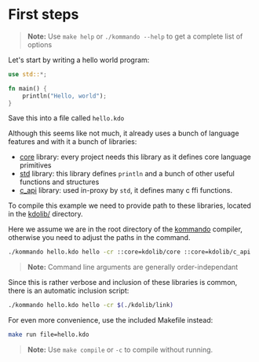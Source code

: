 # First steps
>**Note:** Use `make help` or `./kommando --help` to get a complete list of options 

Let's start by writing a hello world program:
```rs
use std::*;

fn main() {
    println("Hello, world");
}
```
Save this into a file called `hello.kdo`

Although this seems like not much, it already uses a bunch of language features and with it a bunch of libraries:
- [core](https://github.com/justanothercell/kommando/tree/dev/kdolib/core) library: every project needs this library as it defines core language primitives
- [std](https://github.com/justanothercell/kommando/tree/dev/kdolib/std) library: this library defines `println` and a bunch of other useful functions and structures
- [c_api](https://github.com/justanothercell/kommando/tree/dev/kdolib/c_api) library: used in-proxy by `std`, it defines many c ffi functions.

To compile this example we need to provide path to these libraries, located in the [kdolib/](https://github.com/justanothercell/kommando/tree/dev/kdolib) directory. 

Here we assume we are in the root directory of the [kommando](https://github.com/justanothercell/kommando/tree/dev) compiler, otherwise you need to adjust the paths in the command.

```sh
./kommando hello.kdo hello -cr ::core=kdolib/core ::core=kdolib/c_api ::core=kdolib/std 
```

>**Note:** Command line arguments are generally order-independant

Since this is rather verbose and inclusion of these libraries is common, there is an automatic inclusion script:

```sh
./kommando hello.kdo hello -cr $(./kdolib/link)
```

For even more convenience, use the included Makefile instead:

```sh
make run file=hello.kdo
```

>**Note:** Use `make compile` or `-c` to compile without running. 